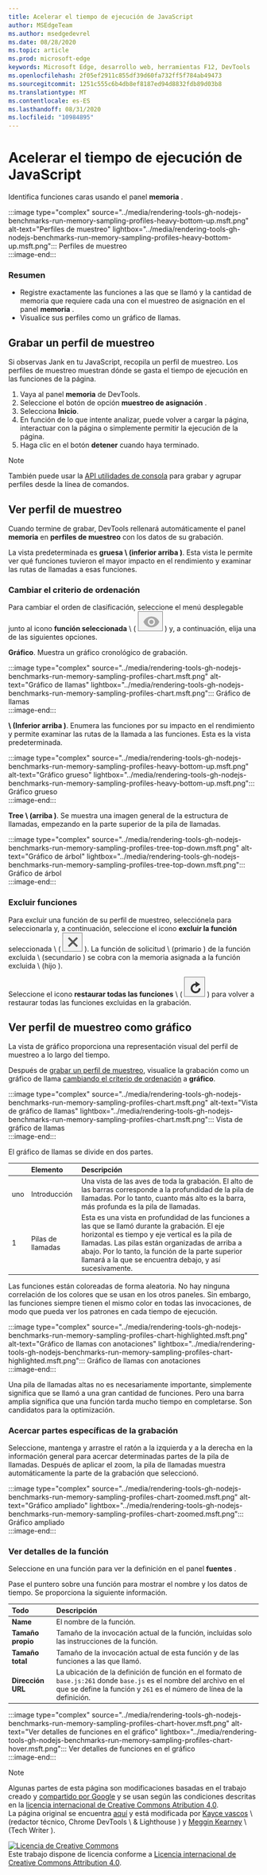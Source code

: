 ```yaml
---
title: Acelerar el tiempo de ejecución de JavaScript
author: MSEdgeTeam
ms.author: msedgedevrel
ms.date: 08/28/2020
ms.topic: article
ms.prod: microsoft-edge
keywords: Microsoft Edge, desarrollo web, herramientas F12, DevTools
ms.openlocfilehash: 2f05ef2911c855df39d60fa732ff5f784ab49473
ms.sourcegitcommit: 1251c555c6b4db8ef8187ed94d8832fdb89d03b8
ms.translationtype: MT
ms.contentlocale: es-ES
ms.lasthandoff: 08/31/2020
ms.locfileid: "10984895"
---
```

<!-- Copyright Kayce Basques and Meggin Kearney

   Licensed under the Apache License, Version 2.0 (the "License");
   you may not use this file except in compliance with the License.
   You may obtain a copy of the License at

       https://www.apache.org/licenses/LICENSE-2.0

   Unless required by applicable law or agreed to in writing, software
   distributed under the License is distributed on an "AS IS" BASIS,
   WITHOUT WARRANTIES OR CONDITIONS OF ANY KIND, either express or implied.
   See the License for the specific language governing permissions and
   limitations under the License. -->





# Acelerar el tiempo de ejecución de JavaScript   




Identifica funciones caras usando el panel **memoria** .  

:::image type="complex" source="../media/rendering-tools-gh-nodejs-benchmarks-run-memory-sampling-profiles-heavy-bottom-up.msft.png" alt-text="Perfiles de muestreo" lightbox="../media/rendering-tools-gh-nodejs-benchmarks-run-memory-sampling-profiles-heavy-bottom-up.msft.png":::
   Perfiles de muestreo  
:::image-end:::  

### Resumen  

*   Registre exactamente las funciones a las que se llamó y la cantidad de memoria que requiere cada una con el muestreo de asignación en el panel **memoria** .  
*   Visualice sus perfiles como un gráfico de llamas.  
    
## Grabar un perfil de muestreo  

Si observas Jank en tu JavaScript, recopila un perfil de muestreo.  Los perfiles de muestreo muestran dónde se gasta el tiempo de ejecución en las funciones de la página.  

1.  Vaya al panel **memoria** de DevTools.  
1.  Seleccione el botón de opción **muestreo de asignación** .  
1.  Selecciona **Inicio**.  
1.  En función de lo que intente analizar, puede volver a cargar la página, interactuar con la página o simplemente permitir la ejecución de la página.  
1.  Haga clic en el botón **detener** cuando haya terminado.  
    
> [!NOTE]
> También puede usar la [API utilidades de consola][DevtoolsConsoleUtilities] para grabar y agrupar perfiles desde la línea de comandos.  

## Ver perfil de muestreo  

Cuando termine de grabar, DevTools rellenará automáticamente el panel **memoria** en **perfiles de muestreo** con los datos de su grabación.  

La vista predeterminada es **gruesa \ (inferior arriba \)**.  Esta vista le permite ver qué funciones tuvieron el mayor impacto en el rendimiento y examinar las rutas de llamadas a esas funciones.  

### Cambiar el criterio de ordenación   

Para cambiar el orden de clasificación, seleccione el menú desplegable junto al icono **función seleccionada** \ ( ![ enfoque seleccionado de la función ][ImageFocusIcon] \) y, a continuación, elija una de las siguientes opciones.

**Gráfico**.  Muestra un gráfico cronológico de grabación.  

:::image type="complex" source="../media/rendering-tools-gh-nodejs-benchmarks-run-memory-sampling-profiles-chart.msft.png" alt-text="Gráfico de llamas" lightbox="../media/rendering-tools-gh-nodejs-benchmarks-run-memory-sampling-profiles-chart.msft.png":::
   Gráfico de llamas  
:::image-end:::  

**\ (Inferior arriba \)**.  Enumera las funciones por su impacto en el rendimiento y permite examinar las rutas de la llamada a las funciones.  Esta es la vista predeterminada.  

:::image type="complex" source="../media/rendering-tools-gh-nodejs-benchmarks-run-memory-sampling-profiles-heavy-bottom-up.msft.png" alt-text="Gráfico grueso" lightbox="../media/rendering-tools-gh-nodejs-benchmarks-run-memory-sampling-profiles-heavy-bottom-up.msft.png":::
   Gráfico grueso  
:::image-end:::  

**Tree \ (arriba \)**.  Se muestra una imagen general de la estructura de llamadas, empezando en la parte superior de la pila de llamadas.  

:::image type="complex" source="../media/rendering-tools-gh-nodejs-benchmarks-run-memory-sampling-profiles-tree-top-down.msft.png" alt-text="Gráfico de árbol" lightbox="../media/rendering-tools-gh-nodejs-benchmarks-run-memory-sampling-profiles-tree-top-down.msft.png":::
   Gráfico de árbol  
:::image-end:::  

### Excluir funciones   

Para excluir una función de su perfil de muestreo, selecciónela para seleccionarla y, a continuación, seleccione el icono **excluir la función** seleccionada \ ( ![ excluir la función seleccionada ][ImageExcludeIcon] \).  La función de solicitud \ (primario \) de la función excluida \ (secundario \) se cobra con la memoria asignada a la función excluida \ (hijo \).  

Seleccione el icono **restaurar todas las funciones** \ ( ![ restaurar todas las funciones ][ImageRestoreIcon] \) para volver a restaurar todas las funciones excluidas en la grabación.  

## Ver perfil de muestreo como gráfico   

La vista de gráfico proporciona una representación visual del perfil de muestreo a lo largo del tiempo.  

Después de [grabar un perfil de muestreo](#record-a-sampling-profile), visualice la grabación como un gráfico de llama [cambiando el criterio de ordenación](#change-sort-order) a **gráfico**.  

:::image type="complex" source="../media/rendering-tools-gh-nodejs-benchmarks-run-memory-sampling-profiles-chart.msft.png" alt-text="Vista de gráfico de llamas" lightbox="../media/rendering-tools-gh-nodejs-benchmarks-run-memory-sampling-profiles-chart.msft.png":::
   Vista de gráfico de llamas  
:::image-end:::  

El gráfico de llamas se divide en dos partes.  

| | Elemento | Descripción |  
| --- |:--- |:--- |  
| uno | Introducción | Una vista de las aves de toda la grabación.  El alto de las barras corresponde a la profundidad de la pila de llamadas.  Por lo tanto, cuanto más alto es la barra, más profunda es la pila de llamadas.  |  
| 1 | Pilas de llamadas | Esta es una vista en profundidad de las funciones a las que se llamó durante la grabación.  El eje horizontal es tiempo y eje vertical es la pila de llamadas.  Las pilas están organizadas de arriba a abajo.  Por lo tanto, la función de la parte superior llamará a la que se encuentra debajo, y así sucesivamente.  |  

Las funciones están coloreadas de forma aleatoria.  No hay ninguna correlación de los colores que se usan en los otros paneles.  Sin embargo, las funciones siempre tienen el mismo color en todas las invocaciones, de modo que pueda ver los patrones en cada tiempo de ejecución.  

:::image type="complex" source="../media/rendering-tools-gh-nodejs-benchmarks-run-memory-sampling-profiles-chart-highlighted.msft.png" alt-text="Gráfico de llamas con anotaciones" lightbox="../media/rendering-tools-gh-nodejs-benchmarks-run-memory-sampling-profiles-chart-highlighted.msft.png":::
   Gráfico de llamas con anotaciones  
:::image-end:::  

Una pila de llamadas altas no es necesariamente importante, simplemente significa que se llamó a una gran cantidad de funciones.  Pero una barra amplia significa que una función tarda mucho tiempo en completarse.  Son candidatos para la optimización.  

### Acercar partes específicas de la grabación   

Seleccione, mantenga y arrastre el ratón a la izquierda y a la derecha en la información general para acercar determinadas partes de la pila de llamadas.  Después de aplicar el zoom, la pila de llamadas muestra automáticamente la parte de la grabación que seleccionó.  

:::image type="complex" source="../media/rendering-tools-gh-nodejs-benchmarks-run-memory-sampling-profiles-chart-zoomed.msft.png" alt-text="Gráfico ampliado" lightbox="../media/rendering-tools-gh-nodejs-benchmarks-run-memory-sampling-profiles-chart-zoomed.msft.png":::
   Gráfico ampliado  
:::image-end:::  

### Ver detalles de la función   

Seleccione en una función para ver la definición en el panel **fuentes** .  

Pase el puntero sobre una función para mostrar el nombre y los datos de tiempo.  Se proporciona la siguiente información.  

| Todo | Descripción |  
|:--- |:--- |  
| **Name** | El nombre de la función.  |  
| **Tamaño propio** | Tamaño de la invocación actual de la función, incluidas solo las instrucciones de la función.  |  
| **Tamaño total** | Tamaño de la invocación actual de esta función y de las funciones a las que llamó.  |  
| **Dirección URL** | La ubicación de la definición de función en el formato de `base.js:261` donde `base.js` es el nombre del archivo en el que se define la función y `261` es el número de línea de la definición.  |  
<!--*   **Aggregated self time**.  Aggregate time for all invocations of the function across the recording, not including functions called by this function.  -->  
<!--*   **Aggregated total time**.  Aggregate total time for all invocations of the function, including functions called by this function.  -->  
<!--*   **Not optimized**.  If the profiler has detected a potential optimization for the function it lists it here.  -->  

:::image type="complex" source="../media/rendering-tools-gh-nodejs-benchmarks-run-memory-sampling-profiles-chart-hover.msft.png" alt-text="Ver detalles de funciones en el gráfico" lightbox="../media/rendering-tools-gh-nodejs-benchmarks-run-memory-sampling-profiles-chart-hover.msft.png":::
   Ver detalles de funciones en el gráfico  
:::image-end:::  

<!--  
## Feedback   


-->  

<!-- image links -->  

[ImageExcludeIcon]: ../media/exclude-icon.msft.png  
[ImageFocusIcon]: ../media/focus-icon.msft.png  
[ImageRestoreIcon]: ../media/restore-icon.msft.png  

<!-- links -->  

[DevtoolsConsoleUtilities]: ../console/utilities.md "Referencia de API de utilidades de consola | Microsoft docs"  
[DevtoolsConsoleUtilitiesProfile]: ../console/utilities.md#profile "Perfil: referencia de API de utilidades de consola | Microsoft docs"  
[DevtoolsConsoleUtilitiesProfileEnd]: ../console/utilities.md#profileend "profileEnd: referencia de API de utilidades de consola | Microsoft docs"  

> [!NOTE]
> Algunas partes de esta página son modificaciones basadas en el trabajo creado y [compartido por Google][GoogleSitePolicies] y se usan según las condiciones descritas en la [licencia internacional de Creative Commons Atribution 4,0][CCA4IL].  
> La página original se encuentra [aquí](https://developers.google.com/web/tools/chrome-devtools/rendering-tools/js-execution) y está modificada por [Kayce vascos][KayceBasques] \ (redactor técnico, Chrome DevTools \ & Lighthouse \) y [Meggin Kearney][MegginKearney] \ (Tech Writer \).  

[![Licencia de Creative Commons][CCby4Image]][CCA4IL]  
Este trabajo dispone de licencia conforme a [Licencia internacional de Creative Commons Attribution 4.0][CCA4IL].  

[CCA4IL]: https://creativecommons.org/licenses/by/4.0  
[CCby4Image]: https://i.creativecommons.org/l/by/4.0/88x31.png  
[GoogleSitePolicies]: https://developers.google.com/terms/site-policies  
[KayceBasques]: https://developers.google.com/web/resources/contributors/kaycebasques  
[MegginKearney]: https://developers.google.com/web/resources/contributors/megginkearney  
